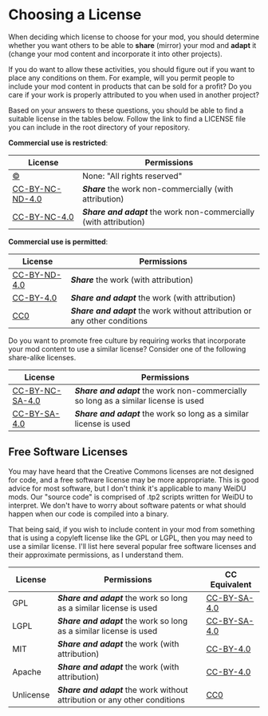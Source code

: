 # Choosing a License

When deciding which license to choose for your mod, you should determine whether you want others to be able to **share** (mirror) your mod and **adapt** it (change your mod content and incorporate it into other projects).

If you do want to allow these activities, you should figure out if you want to place any conditions on them.  For example, will you permit people to include your mod content in products that can be sold for a profit?  Do you care if your work is properly attributed to you when used in another project?

Based on your answers to these questions, you should be able to find a suitable license in the tables below. Follow the link to find a LICENSE file you can include in the root directory of your repository.

**Commercial use is restricted**:

| License | Permissions |
| --- | --- |
| [©](All-Rights-Reserved) | None: "All rights reserved" |
| [CC-BY-NC-ND-4.0](CC-BY-NC-ND-4.0) | **_Share_** the work non-commercially (with attribution) |
| [CC-BY-NC-4.0](CC-BY-NC-4.0) | **_Share and adapt_** the work non-commercially (with attribution) |

**Commercial use is permitted**:

| License | Permissions |
| --- | --- |
| [CC-BY-ND-4.0](CC-BY-ND-4.0) | **_Share_** the work (with attribution) |
| [CC-BY-4.0](CC-BY-4.0) | **_Share and adapt_** the work (with attribution) |
| [CC0](CC0) | **_Share and adapt_** the work without attribution or any other conditions |

Do you want to promote free culture by requiring works that incorporate your mod content to use a similar license?  Consider one of the following share-alike licenses.

| License | Permissions |
| --- | --- |
| [CC-BY-NC-SA-4.0](CC-BY-NC-SA-4.0) | **_Share and adapt_** the work non-commercially so long as a similar license is used |
| [CC-BY-SA-4.0](CC-BY-SA-4.0) | **_Share and adapt_** the work so long as a similar license is used |

## Free Software Licenses

You may have heard that the Creative Commons licenses are not designed for code, and a free software license may be more appropriate. This is good advice for most software, but I don't think it's applicable to many WeiDU mods.  Our "source code" is comprised of .tp2 scripts written for WeiDU to interpret.  We don't have to worry about software patents or what should happen when our code is compiled into a binary.

That being said, if you wish to include content in your mod from something that is using a copyleft license like the GPL or LGPL, then you may need to use a similar license.  I'll list here several popular free software licenses and their approximate permissions, as I understand them.

| License | Permissions | CC Equivalent |
| --- | --- | --- |
| GPL | **_Share and adapt_** the work so long as a similar license is used | [CC-BY-SA-4.0](CC-BY-SA-4.0) |
| LGPL | **_Share and adapt_** the work so long as a similar license is used | [CC-BY-SA-4.0](CC-BY-SA-4.0) |
| MIT | **_Share and adapt_** the work (with attribution) | [CC-BY-4.0](CC-BY-4.0) |
| Apache | **_Share and adapt_** the work (with attribution) | [CC-BY-4.0](CC-BY-4.0) |
| Unlicense | **_Share and adapt_** the work without attribution or any other conditions | [CC0](CC0) |
